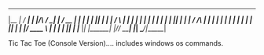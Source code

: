   _______ _____ _____   _______       _____   _______ ____  ______
 |__   __|_   _/ ____| |__   __|/\   / ____| |__   __/ __ \|  ____|
    | |    | || |         | |  /  \ | |         | | | |  | | |__
    | |    | || |         | | / /\ \| |         | | | |  | |  __|
    | |   _| || |____     | |/ ____ \ |____     | | | |__| | |____
    |_|  |_____\_____|    |_/_/    \_\_____|    |_|  \____/|______|

Tic Tac Toe (Console Version).... 
includes windows os commands.
